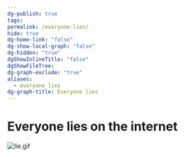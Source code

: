 ```yaml
---
dg-publish: true
tags: 
permalink: /everyone-lies/
hide: true
dg-home-link: "false"
dg-show-local-graph: "false"
dg-hidden: "true"
dgShowInlineTitle: "false"
dgShowFileTree: 
dg-graph-exclude: "true"
aliases:
  - everyone lies
dg-graph-title: Everyone lies
---
```


# Everyone lies on the internet
![lie.gif](/src/site/img/lie.gif)

